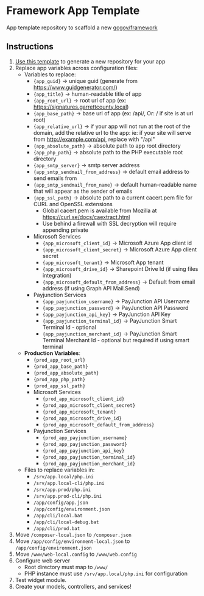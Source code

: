 # Framework App Template

App template repository to scaffold a new [gcgov/framework](https://github.com/gcgov/framework)

## Instructions

1. [Use this template](https://github.com/gcgov/framework-app-template/generate) to generate a new repository for your
   app
1. Replace app variables across configuration files:
    - Variables to replace:
        - `{app_guid}` -> unique guid (generate from https://www.guidgenerator.com/)
        - `{app_title}` -> human-readable title of app
        - `{app_root_url}` -> root url of app (ex: https://signatures.garrettcounty.local)
        - `{app_base_path}` -> base url of app (ex: /api/, Or: / if site is at url root)
        - `{app_relative_url}` -> if your app will not run at the root of the domain, add the relative url to the app: ie: if your site will serve from http://example.com/api, replace with "/api" 
        - `{app_absolute_path}` -> absolute path to app root directory
        - `{app_php_path}` -> absolute path to the PHP executable root directory
        - `{app_smtp_server}` -> smtp server address
        - `{app_smtp_sendmail_from_address}` -> default email address to send emails from
        - `{app_smtp_sendmail_from_name}` -> default human-readable name that will appear as the sender of emails
        - `{app_ssl_path}` -> absolute path to a current cacert.pem file for CURL and OpenSSL extensions
            - Global cacert.pem is available from Mozilla at https://curl.se/docs/caextract.html
            - Use behind a firewall with SSL decryption will require appending private
        - Microsoft Services
          - `{app_microsoft_client_id}` -> Microsoft Azure App client id
          - `{app_microsoft_client_secret}` -> Microsoft Azure App client secret
          - `{app_microsoft_tenant}` -> Microsoft App tenant
          - `{app_microsoft_drive_id}` -> Sharepoint Drive Id (if using files integration)
          - `{app_microsoft_default_from_address}` -> Default from email address (if using Graph API Mail.Send)
        - Payjunction Services
          - `{app_payjunction_username}` -> PayJunction API Username
          - `{app_payjunction_password}` -> PayJunction API Password
          - `{app_payjunction_api_key}` -> PayJunction API Key
          - `{app_payjunction_terminal_id}` -> PayJunction Smart Terminal Id - optional
          - `{app_payjunction_merchant_id}` -> PayJunction Smart Terminal Merchant Id - optional but required if using smart terminal
    - **Production Variables**:
        - `{prod_app_root_url}`
        - `{prod_app_base_path}`
        - `{prod_app_absolute_path}`
        - `{prod_app_php_path}`
        - `{prod_app_ssl_path}`
        - Microsoft Services
            - `{prod_app_microsoft_client_id}`
            - `{prod_app_microsoft_client_secret}`
            - `{prod_app_microsoft_tenant}`
            - `{prod_app_microsoft_drive_id}`
            - `{prod_app_microsoft_default_from_address}`
      - Payjunction Services
          - `{prod_app_payjunction_username}`
          - `{prod_app_payjunction_password}`
          - `{prod_app_payjunction_api_key}`
          - `{prod_app_payjunction_terminal_id}`
          - `{prod_app_payjunction_merchant_id}`
    - Files to replace variables in:
        - `/srv/app.local/php.ini`
        - `/srv/app.local-cli/php.ini`
        - `/srv/app.prod/php.ini`
        - `/srv/app.prod-cli/php.ini`
        - `/app/config/app.json`
        - `/app/config/environment.json`
        - `/app/cli/local.bat`
        - `/app/cli/local-debug.bat`
        - `/app/cli/prod.bat`
1. Move `/composer-local.json` to `/composer.json`
1. Move `/app/config/environment-local.json` to `/app/config/environment.json`
1. Move `/www/web-local.config` to `/www/web.config`
1. Configure web server
   - Root directory must map to `/www/`
   - PHP instance must use `/srv/app.local/php.ini` for configuration
1. Test widget module.
1. Create your models, controllers, and services!